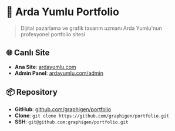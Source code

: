 # 🎨 Arda Yumlu Portfolio

> Dijital pazarlama ve grafik tasarım uzmanı Arda Yumlu'nun profesyonel portfolio sitesi

## 🌐 Canlı Site
- **Ana Site**: [ardayumlu.com](https://ardayumlu.com)
- **Admin Panel**: [ardayumlu.com/admin](https://ardayumlu.com/admin)

## 📦 Repository
- **GitHub**: [github.com/graphigen/portfolio](https://github.com/graphigen/portfolio)
- **Clone**: `git clone https://github.com/graphigen/portfolio.git`
- **SSH**: `git@github.com:graphigen/portfolio.git`
